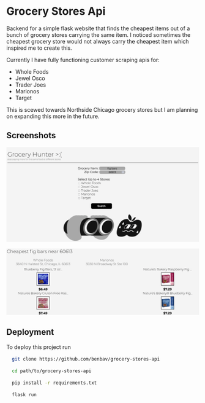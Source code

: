 # Grocery Stores Api

Backend for a simple flask website that finds the cheapest items out of a bunch of grocery stores carrying the same item. I noticed sometimes the cheapest grocery store would not always carry the cheapest item which inspired me to create this.

Currently I have fully functioning customer scraping apis for:

- Whole Foods
- Jewel Osco
- Trader Joes
- Marionos
- Target

This is scewed towards Northside Chicago grocery stores but I am planning on expanding this more in the future.

## Screenshots

![Landing Page](static/land.png)

![Results](static/results.png)

## Deployment

To deploy this project run

```bash
  git clone https://github.com/benbav/grocery-stores-api
```

```bash
  cd path/to/grocery-stores-api
```

```bash
  pip install -r requirements.txt
```

```bash
  flask run
```
